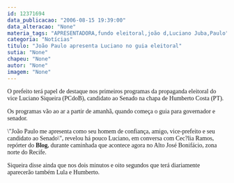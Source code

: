 ```yaml
---
id: 12371694
data_publicacao: "2006-08-15 19:39:00"
data_alteracao: "None"
materia_tags: "APRESENTADORA,fundo eleitoral,joão d,Luciano Juba,Paulo"
categoria: "Notícias"
titulo: "João Paulo apresenta Luciano no guia eleitoral"
sutia: "None"
chapeu: "None"
autor: "None"
imagem: "None"
---
```

<p><P><FONT face=Verdana>O prefeito terá papel de destaque nos primeiros programas da propaganda eleitoral do vice Luciano Siqueira (PCdoB), candidato ao Senado na chapa de Humberto Costa (PT).</FONT></P></p>
<p><P><FONT face=Verdana>Os programas vão ao ar a partir de amanhã, quando começa o guia para governador e senador.</FONT></P></p>
<p><P><FONT face=Verdana>\"João Paulo me apresenta como seu homem de confiança, amigo, vice-prefeito e seu candidato ao Senado\", revelou há pouco Luciano, em conversa com Cec?lia Ramos, repórter do <STRONG>Blog</STRONG>, durante caminhada que acontece agora no Alto José Bonifácio, zona norte do Recife.</FONT></P></p>
<p><P><FONT face=Verdana>Siqueira disse ainda que nos dois minutos e oito segundos que terá diariamente aparecerão também Lula e Humberto.</FONT></P> </p>
